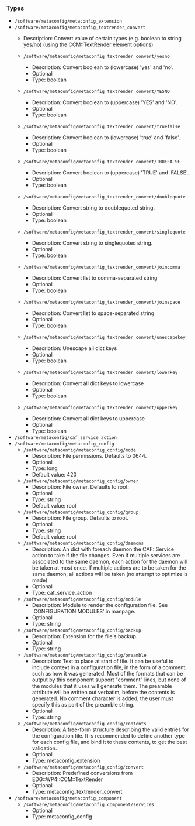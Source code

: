 
### Types

 - `/software/metaconfig/metaconfig_extension`
 - `/software/metaconfig/metaconfig_textrender_convert`
    - Description: 
    Convert value of certain types (e.g. boolean to string yes/no)
    (using the CCM::TextRender element options)

    - `/software/metaconfig/metaconfig_textrender_convert/yesno`
        - Description: Convert boolean to (lowercase) 'yes' and 'no'.
        - Optional
        - Type: boolean
    - `/software/metaconfig/metaconfig_textrender_convert/YESNO`
        - Description: Convert boolean to (uppercase) 'YES' and 'NO'.
        - Optional
        - Type: boolean
    - `/software/metaconfig/metaconfig_textrender_convert/truefalse`
        - Description: Convert boolean to (lowercase) 'true' and 'false'.
        - Optional
        - Type: boolean
    - `/software/metaconfig/metaconfig_textrender_convert/TRUEFALSE`
        - Description: Convert boolean to (uppercase) 'TRUE' and 'FALSE'.
        - Optional
        - Type: boolean
    - `/software/metaconfig/metaconfig_textrender_convert/doublequote`
        - Description: Convert string to doublequoted string.
        - Optional
        - Type: boolean
    - `/software/metaconfig/metaconfig_textrender_convert/singlequote`
        - Description: Convert string to singlequoted string.
        - Optional
        - Type: boolean
    - `/software/metaconfig/metaconfig_textrender_convert/joincomma`
        - Description: Convert list to comma-separated string
        - Optional
        - Type: boolean
    - `/software/metaconfig/metaconfig_textrender_convert/joinspace`
        - Description: Convert list to space-separated string
        - Optional
        - Type: boolean
    - `/software/metaconfig/metaconfig_textrender_convert/unescapekey`
        - Description: Unescape all dict keys
        - Optional
        - Type: boolean
    - `/software/metaconfig/metaconfig_textrender_convert/lowerkey`
        - Description: Convert all dict keys to lowercase
        - Optional
        - Type: boolean
    - `/software/metaconfig/metaconfig_textrender_convert/upperkey`
        - Description: Convert all dict keys to uppercase
        - Optional
        - Type: boolean
 - `/software/metaconfig/caf_service_action`
 - `/software/metaconfig/metaconfig_config`
    - `/software/metaconfig/metaconfig_config/mode`
        - Description: File permissions. Defaults to 0644.
        - Optional
        - Type: long
        - Default value: 420
    - `/software/metaconfig/metaconfig_config/owner`
        - Description: File owner. Defaults to root.
        - Optional
        - Type: string
        - Default value: root
    - `/software/metaconfig/metaconfig_config/group`
        - Description: File group. Defaults to root.
        - Optional
        - Type: string
        - Default value: root
    - `/software/metaconfig/metaconfig_config/daemons`
        - Description: An dict with foreach daemon the CAF::Service action to take
      if the file changes.
      Even if multiple services are associated to the same daemon, each action
      for the daemon will be taken at most once.
      If multiple actions are to be taken for the same daemon, all actions
      will be taken (no attempt to optimize is made).
        - Optional
        - Type: caf_service_action
    - `/software/metaconfig/metaconfig_config/module`
        - Description: Module to render the configuration file. See 'CONFIGURATION MODULES' in manpage.
        - Optional
        - Type: string
    - `/software/metaconfig/metaconfig_config/backup`
        - Description: Extension for the file's backup.
        - Optional
        - Type: string
    - `/software/metaconfig/metaconfig_config/preamble`
        - Description: Text to place at start of file.
      It can be useful to include context in a configuration file, in the form of
      a comment, such as how it was generated. Most of the formats that can be
      output by this component support "comment" lines, but none of the modules that
      it uses will generate them. The preamble attribute will be written out
      verbatim, before the contents is generated. No comment character is added,
      the user must specify this as part of the preamble string.
        - Optional
        - Type: string
    - `/software/metaconfig/metaconfig_config/contents`
        - Description: A free-form structure describing the valid entries for the
      configuration file. It is recommended to define another type for each
      config file, and bind it to these contents, to get the best validation.
        - Optional
        - Type: metaconfig_extension
    - `/software/metaconfig/metaconfig_config/convert`
        - Description: Predefined conversions from EDG::WP4::CCM::TextRender
        - Optional
        - Type: metaconfig_textrender_convert
 - `/software/metaconfig/metaconfig_component`
    - `/software/metaconfig/metaconfig_component/services`
        - Optional
        - Type: metaconfig_config
